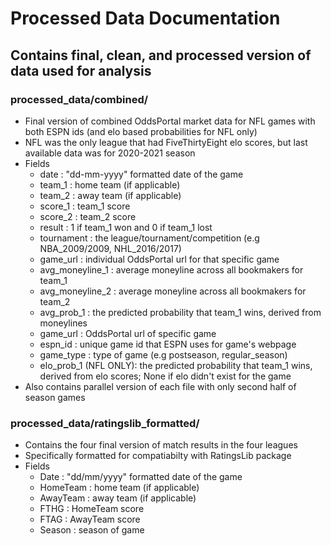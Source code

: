 # Processed Data Documentation

## Contains final, clean, and processed version of data used for analysis

### processed_data/combined/
- Final version of combined OddsPortal market data for NFL games with both ESPN ids (and elo based probabilities for NFL only)
- NFL was the only league that had FiveThirtyEight elo scores, but last available data was for 2020-2021 season
- Fields
    - date : "dd-mm-yyyy" formatted date of the game
    - team_1 : home team (if applicable)
    - team_2 : away team (if applicable)
    - score_1 : team_1 score
    - score_2 : team_2 score
    - result : 1 if team_1 won and 0 if team_1 lost
    - tournament : the league/tournament/competition (e.g NBA_2009/2009, NHL_2016/2017) 
    - game_url : individual OddsPortal url for that specific game
    - avg_moneyline_1 : average moneyline across all bookmakers for team_1
    - avg_moneyline_2 : average moneyline across all bookmakers for team_2
    - avg_prob_1 : the predicted probability that team_1 wins, derived from moneylines
    - game_url : OddsPortal url of specific game
    - espn_id : unique game id that ESPN uses for game's webpage
    - game_type : type of game (e.g postseason, regular_season)
    - elo_prob_1 (NFL ONLY): the predicted probability that team_1 wins, derived from elo scores; None if elo didn't exist for the game
- Also contains parallel version of each file with only second half of season games


### processed_data/ratingslib_formatted/
- Contains the four final version of match results in the four leagues
- Specifically formatted for compatiabilty with RatingsLib package
- Fields
    - Date : "dd/mm/yyyy" formatted date of the game
    - HomeTeam : home team (if applicable)
    - AwayTeam : away team (if applicable)
    - FTHG : HomeTeam score
    - FTAG : AwayTeam score
    - Season : season of game